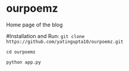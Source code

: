 # ourpoemz
Home page of the blog

#Installation and Run:
`git clone https://github.com/yatingupta10/ourpoemz.git`

`cd ourpoemz`

`python app.py`

